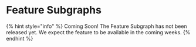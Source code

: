 # Feature Subgraphs

{% hint style="info" %}
Coming Soon! The Feature Subgraph has not been released yet. We expect the feature to be available in the coming weeks.
{% endhint %}
